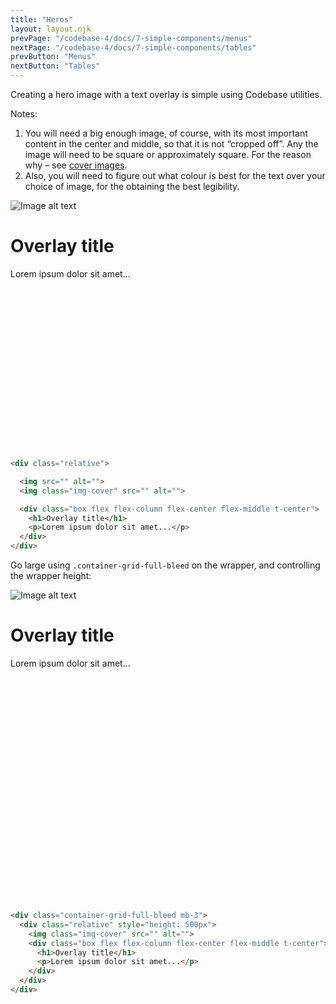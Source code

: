 ```yaml
---
title: "Heros"
layout: layout.njk
prevPage: "/codebase-4/docs/7-simple-components/menus"
nextPage: "/codebase-4/docs/7-simple-components/tables"
prevButton: "Menus"
nextButton: "Tables"
---
```


<p class="t-lg t-thin">Creating a hero image with a text overlay is simple using Codebase utilities.</p>

Notes:

1. You will need a big enough image, of course, with its most important content in the center and middle, so that it is not “cropped off”. Any the image will need to be square or approximately square. For the reason why – see [cover images](/codebase-4/docs/6-decoration-utilities/images/#cover-images).
2. Also, you will need to figure out what colour is best for the text over your choice of image, for the obtaining the best legibility.</p>

<div class="relative" style="height: 400px;">
  <img class="img-cover" src="/codebase-4/img/placeholder1000x1000.svg" alt="Image alt text">
  <div class="box flex flex-column flex-center flex-middle t-center">
    <h1>Overlay title</h1>
    <p>Lorem ipsum dolor sit amet...</p>
  </div>
</div>

```html
<div class="relative">

  <img src="" alt="">
  <img class="img-cover" src="" alt="">

  <div class="box flex flex-column flex-center flex-middle t-center">
    <h1>Overlay title</h1>
    <p>Lorem ipsum dolor sit amet...</p>
  </div>
</div>
```

Go large using `.container-grid-full-bleed` on the wrapper, and controlling the wrapper height:

<div class="container-grid-full-bleed mb-3">
  <div class="relative" style="height: 500px">
    <img class="img-cover" src="/codebase-4/img/placeholder1000x1000.svg" alt="Image alt text">
    <div class="box flex flex-column flex-center flex-middle t-center">
      <h1>Overlay title</h1>
      <p>Lorem ipsum dolor sit amet...</p>
    </div>
  </div>
</div>

```html
<div class="container-grid-full-bleed mb-3">
  <div class="relative" style="height: 500px">
    <img class="img-cover" src="" alt="">
    <div class="box flex flex-column flex-center flex-middle t-center">
      <h1>Overlay title</h1>
      <p>Lorem ipsum dolor sit amet...</p>
    </div>
  </div>
</div>
```
